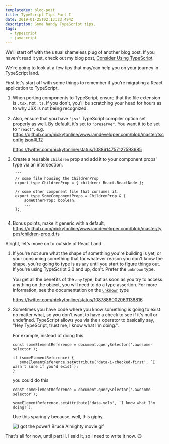 ```yaml
---
templateKey: blog-post
title: TypeScript Tips Part I
date: 2019-01-25T02:13:23.494Z
description: Some handy TypeScript tips.
tags:
  - typescript
  - javascript
---
```

We'll start off with the usual shameless plug of another blog post. If you haven't read it yet, check out my blog post, [Consider Using TypeScript](https://www.iamdeveloper.com/blog/2017-10-07-consider-using-typescript/).

We're going to look at a few tips that may/can help you on your journey in TypeScript land.

First let's start off with some things to remember if you're migrating a React application to TypeScript.

1. When porting components to TypeScript, ensure that the file extension is `.tsx`, not `.ts`. If you don't, you'll be scratching your head for hours as to why JSX is not being recognized.
1. Also, ensure that you have `"jsx"` TypeScript compiler option set properly as well. By default, it's set to `"preserve"`. You want it to be set to `"react"`. e.g. https://github.com/nickytonline/www.iamdeveloper.com/blob/master/tsconfig.json#L12

   https://twitter.com/nickytonline/status/1088614757127593985

1. Create a reusable `children` prop and add it to your component props' type via an intersection.

        ```
        // some file housing the ChildrenProp
        export type ChildrenProp = { children: React.ReactNode };
        
        // some other component file that consumes it.
        export type SomeComponentProps = ChildrenProp & {
            someOtherProp: boolean;
            ...
        };
        ```
1. Bonus points, make it generic with a default, https://github.com/nickytonline/www.iamdeveloper.com/blob/master/types/children-prop.d.ts

Alright, let's move on to outside of React Land.

1. If you're not sure what the shape of something you're building is yet, or your consuming something that for whatever reason you don't know the shape, you're going to type is as `any` until you start to figure things out. If you're using TypeScript 3.0 and up, don't. Prefer the `unknown` type.

   You get all the benefits of the `any` type, but as soon as you try to access anything on the object, you will need to do a type assertion. For more information, see the documentation on the [`unknown`](https://blogs.msdn.microsoft.com/typescript/2018/07/30/announcing-typescript-3-0/#the-unknown-type) type

   https://twitter.com/nickytonline/status/1087886002063138816

1. Sometimes you have code where you know something is going to exist no matter what, so you don't want to have a check to see if it's null or undefined. TypeScript allows you via the `!` operator to basically say, "Hey TypeScript, trust me, I know what I'm doing.".

   For example, instead of doing this

   ```
   const someElementReference = document.querySelector('.awesome-selector');

   if (someElementReference) {
      someElementReference.setAttribute('data-i-checked-first', `I wasn't sure if you'd exist`);
   }
   ```

   you could do this

   ```
   const someElementReference = document.querySelector('.awesome-selector');

   someElementReference.setAttribute('data-yolo', `I know what I'm doing!`);
   ```

   Use this sparingly because, well, this giphy.

   ![I got the power! Bruce Almighty movie gif](https://media.giphy.com/media/A9grgCQ0Dm012/giphy-downsized.gif)

That's all for now, until part II. I said it, so I need to write it now. 😉

